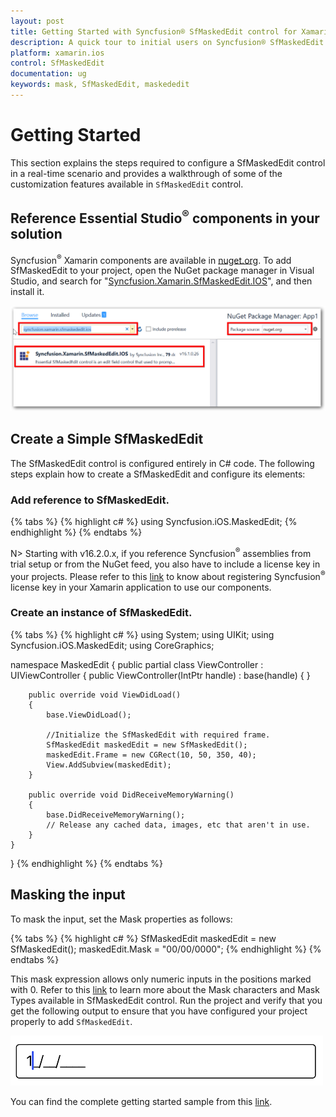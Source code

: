 ```yaml
---
layout: post
title: Getting Started with Syncfusion® SfMaskedEdit control for Xamarin.iOS 
description: A quick tour to initial users on Syncfusion® SfMaskedEdit control and customization features available in Xamarin.iOS platform.
platform: xamarin.ios
control: SfMaskedEdit
documentation: ug
keywords: mask, SfMaskedEdit, maskededit
---
```


# Getting Started

This section explains the steps required to configure a SfMaskedEdit control in a real-time scenario and provides a walkthrough of some of the customization features available in `SfMaskedEdit` control.

## Reference Essential Studio<sup>®</sup> components in your solution

Syncfusion<sup>®</sup> Xamarin components are available in [nuget.org](https://www.nuget.org/). To add SfMaskedEdit to your project, open the NuGet package manager in Visual Studio, and search for "[Syncfusion.Xamarin.SfMaskedEdit.IOS](https://www.nuget.org/packages/Syncfusion.Xamarin.SfMaskedEdit.IOS)", and then install it.

![Xamarin.iOS Masked Edit NuGet](SfMaskedEditImages/nuget.png)


## Create a Simple SfMaskedEdit

The SfMaskedEdit control is configured entirely in C# code. The following steps explain how to create a SfMaskedEdit and configure its elements:

### Add reference to SfMaskedEdit.

{% tabs %}
{% highlight c# %}
using Syncfusion.iOS.MaskedEdit;
{% endhighlight %}
{% endtabs %}

N> Starting with v16.2.0.x, if you reference Syncfusion<sup>®</sup> assemblies from trial setup or from the NuGet feed, you also have to include a license key in your projects. Please refer to this [link](https://help.syncfusion.com/common/essential-studio/licensing/license-key) to know about registering Syncfusion<sup>®</sup> license key in your Xamarin application to use our components.
### Create an instance of SfMaskedEdit.

{% tabs %}
{% highlight c# %}
using System;
using UIKit;
using Syncfusion.iOS.MaskedEdit;
using CoreGraphics;

namespace MaskedEdit
{
    public partial class ViewController : UIViewController
    {
        public ViewController(IntPtr handle) : base(handle)
        {
        }

        public override void ViewDidLoad()
        {
            base.ViewDidLoad();

            //Initialize the SfMaskedEdit with required frame.
            SfMaskedEdit maskedEdit = new SfMaskedEdit();
            maskedEdit.Frame = new CGRect(10, 50, 350, 40); 
            View.AddSubview(maskedEdit);
        }

        public override void DidReceiveMemoryWarning()
        {
            base.DidReceiveMemoryWarning();
            // Release any cached data, images, etc that aren't in use.
        }
    }
}
{% endhighlight %}
{% endtabs %}

## Masking the input

To mask the input, set the Mask properties as follows:

{% tabs %}
{% highlight c# %}
SfMaskedEdit maskedEdit = new SfMaskedEdit();
maskedEdit.Mask = "00/00/0000";
{% endhighlight %}
{% endtabs %}

This mask expression allows only numeric inputs in the positions marked with 0. Refer to this [link](MaskType) to learn more about the Mask characters and Mask Types available in SfMaskedEdit control.
Run the project and verify that you get the following output to ensure that you have configured your project properly to add `SfMaskedEdit`.

![Xamarin.iOS Masked Edit](SfMaskedEditImages/maskinginput.png)

You can find the complete getting started sample from this [link](http://files2.syncfusion.com/Xamarin.iOS/Samples/MaskedEdit_GettingStarted.zip).
